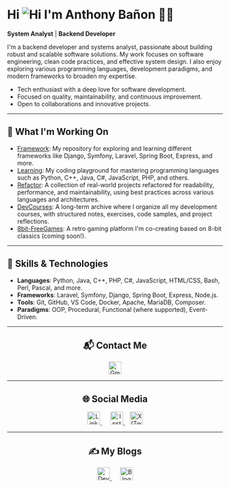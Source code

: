 # Hi ![Hi](https://user-images.githubusercontent.com/18350557/176309783-0785949b-9127-417c-8b55-ab5a4333674e.gif) I'm Anthony Bañon 👨‍💻

 **System Analyst** |  **Backend Developer** 

I'm a backend developer and systems analyst, passionate about building robust and scalable software solutions. My work focuses on software engineering, clean code practices, and effective system design. I also enjoy exploring various programming languages, development paradigms, and modern frameworks to broaden my expertise.

-  Tech enthusiast with a deep love for software development.
-  Focused on quality, maintainability, and continuous improvement.
-  Open to collaborations and innovative projects.
---

## 🚀 What I'm Working On

-  [Framework](https://github.com/anthonybanion/Framework): My repository for exploring and learning different frameworks like Django, Symfony, Laravel, Spring Boot, Express, and more.
-  [Learning](https://github.com/anthonybanion/Learning): My coding playground for mastering programming languages such as Python, C++, Java, C#, JavaScript, PHP, and others.
- [Refactor](https://github.com/anthonybanion/Refactor): A collection of real-world projects refactored for readability, performance, and maintainability, using best practices across various languages and architectures.
- [DevCourses](https://github.com/anthonybanion/DevCourses): A long-term archive where I organize all my development courses, with structured notes, exercises, code samples, and project reflections.
- [8bit-FreeGames](https://github.com/MarianoMaldonado-dev/8bit-freegames): A retro gaming platform I'm co-creating based on 8-bit classics (coming soon!).

---

## 🔧 Skills & Technologies

- **Languages**: Python, Java, C++, PHP, C#, JavaScript, HTML/CSS, Bash, Perl, Pascal, and more.
- **Frameworks**: Laravel, Symfony, Django, Spring Boot, Express, Node.js.
- **Tools**: Git, GitHub, VS Code, Docker, Apache, MariaDB, Composer.
- **Paradigms**: OOP, Procedural, Functional (where supported), Event-Driven.

---
<h2 align="center">📬 Contact Me</h2>

<p align="center">
  <a href="mailto:anthonybanion@gmail.com" target="_blank">
    <img src="https://cdn-icons-png.flaticon.com/512/732/732200.png" width="30px" alt="Gmail" />
  </a>
</p>

---

<h2 align="center">🌐 Social Media</h2>

<p align="center">
  <a href="https://www.linkedin.com/in/anthonybanion/" target="_blank">
    <img src="https://cdn-icons-png.flaticon.com/512/174/174857.png" width="30px" alt="LinkedIn" />
  </a>
  &nbsp;&nbsp;&nbsp;&nbsp;
  <a href="https://www.instagram.com/anthonybanion/" target="_blank">
    <img src="https://cdn-icons-png.flaticon.com/512/2111/2111463.png" width="30px" alt="Instagram" />
  </a>
  &nbsp;&nbsp;
  <a href="https://twitter.com/anthonybanion" target="_blank">
    <img src="https://cdn-icons-png.flaticon.com/512/3670/3670151.png" width="30px" alt="X (Twitter)" />
  </a>
</p>

---

<h2 align="center">✍️ My Blogs</h2>

<p align="center">
  <a href="https://dev.to/anthonybanion" target="_blank">
    <img src="https://media2.dev.to/dynamic/image/quality=100/https://dev-to-uploads.s3.amazonaws.com/uploads/logos/resized_logo_UQww2soKuUsjaOGNB38o.png" width="30px" alt="Dev.to" />
  </a>
  &nbsp;&nbsp;&nbsp;&nbsp;
  <a href="https://anthonybanion.blogspot.com/" target="_blank">
    <img src="https://cdn-icons-png.flaticon.com/512/733/733579.png" width="30px" alt="Blogger" />
  </a>
</p>





